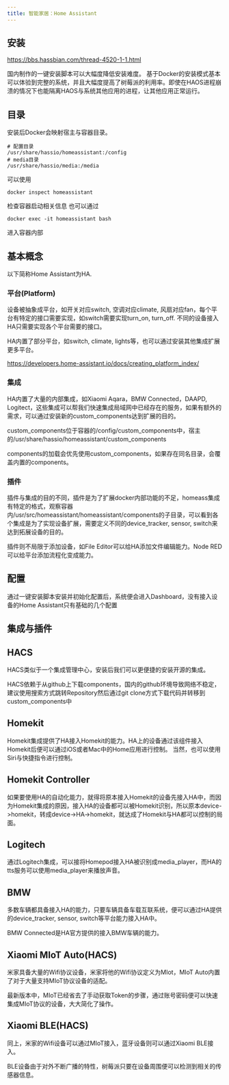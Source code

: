 ```yaml
---
title: 智能家居：Home Assistant
---
```

## 安装

https://bbs.hassbian.com/thread-4520-1-1.html

国内制作的一键安装脚本可以大幅度降低安装难度。
基于Docker的安装模式基本可以体验到完整的系统，并且大幅度提高了树莓派的利用率。即使在HAOS进程崩溃的情况下也能隔离HAOS与系统其他应用的进程，让其他应用正常运行。

## 目录

安装后Docker会映射宿主与容器目录。

```
# 配置目录
/usr/share/hassio/homeassistant:/config
# media目录
/usr/share/hassio/media:/media
```

可以使用
```
docker inspect homeassistant
```
检查容器启动相关信息
也可以通过
```
docker exec -it homeassistant bash
```
进入容器内部

## 基本概念

以下简称Home Assistant为HA. 

### 平台(Platform)

设备被抽象成平台，如开关对应switch, 空调对应climate, 风扇对应fan，每个平台有特定的接口需要实现，如switch需要实现turn_on, turn_off. 不同的设备接入HA只需要实现各个平台需要的接口。

HA内置了部分平台，如switch, climate, lights等，也可以通过安装其他集成扩展更多平台。

https://developers.home-assistant.io/docs/creating_platform_index/

### 集成

HA内置了大量的内部集成，如Xiaomi Aqara，BMW Connected，DAAPD, Logitect，这些集成可以帮我们快速集成局域网中已经存在的服务，如果有额外的需求，可以通过安装新的custom_components达到扩展的目的。

custom_components位于容器的/config/custom_components中，宿主的/usr/share/hassio/homeassistant/custom_components

components的加载会优先使用custom_components，如果存在同名目录，会覆盖内置的components。

### 插件

插件与集成的目的不同，插件是为了扩展docker内部功能的不足，homeass集成有特定的格式，观察容器内/usr/src/homeassistant/homeassistant/components的子目录，可以看到各个集成是为了实现设备扩展，需要定义不同的device_tracker, sensor, switch来达到拓展设备的目的。

插件则不局限于添加设备，如File Editor可以给HA添加文件编辑能力。Node RED可以给平台添加流程化变成能力。

## 配置

通过一键安装脚本安装并初始化配置后，系统便会进入Dashboard，没有接入设备的Home Assistant只有基础的几个配置

## 集成与插件

## HACS

HACS类似于一个集成管理中心，安装后我们可以更便捷的安装开源的集成。

HACS依赖于从github上下载components，国内的github环境导致网络不稳定，建议使用搜索方式跳转Repository然后通过git clone方式下载代码并转移到custom_components中

## Homekit

Homekit集成提供了HA接入Homekit的能力。HA上的设备通过该组件接入Homekit后便可以通过iOS或者Mac中的Home应用进行控制。
当然，也可以使用Siri与快捷指令进行控制。

## Homekit Controller

如果要使用HA的自动化能力，就得将原本接入Homekit的设备先接入HA中，而因为Homekit集成的原因，接入HA的设备都可以被Homekit识别，所以原本device->homekit，转成device->HA->homekit，就达成了Homekit与HA都可以控制的局面。

## Logitech

通过Logitech集成，可以接将Homepod接入HA被识别成media_player，而HA的tts服务可以使用media_player来播放声音。

## BMW

多数车辆都具备接入HA的能力，只要车辆具备车载互联系统，便可以通过HA提供的device_tracker, sensor, switch等平台能力接入HA中。

BMW Connected是HA官方提供的接入BMW车辆的能力。

## Xiaomi MIoT Auto(HACS)

米家具备大量的Wifi协议设备，米家将他的Wifi协议定义为MIot，MIoT Auto内置了对于大量支持MIoT协议设备的适配。

最新版本中，MIoT已经省去了手动获取Token的步骤，通过账号密码便可以快速集成MIoT协议的设备，大大简化了操作。

## Xiaomi BLE(HACS)

同上，米家的Wifi设备可以通过MIoT接入，蓝牙设备则可以通过Xiaomi BLE接入。

BLE设备由于对外不断广播的特性，树莓派只要在设备周围便可以检测到相关的传感器信息。